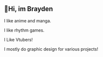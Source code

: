 ## :wave:Hi, im Brayden

I like anime and manga.

I like rhythm games.

I Like Vtubers!

I mostly do graphic design for various projects!
